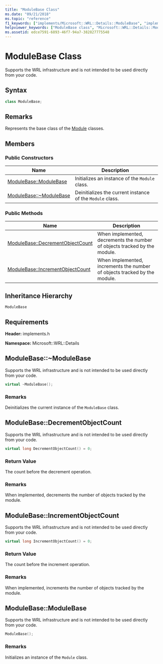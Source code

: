 ```yaml
---
title: "ModuleBase Class"
ms.date: "09/21/2018"
ms.topic: "reference"
f1_keywords: ["implements/Microsoft::WRL::Details::ModuleBase", "implements/Microsoft::WRL::Details::ModuleBase::DecrementObjectCount", "implements/Microsoft::WRL::Details::ModuleBase::IncrementObjectCount", "implements/Microsoft::WRL::Details::ModuleBase::ModuleBase", "implements/Microsoft::WRL::Details::ModuleBase::~ModuleBase"]
helpviewer_keywords: ["ModuleBase class", "Microsoft::WRL::Details::ModuleBase::DecrementObjectCount method", "Microsoft::WRL::Details::ModuleBase::IncrementObjectCount method", "Microsoft::WRL::Details::ModuleBase::ModuleBase, constructor", "Microsoft::WRL::Details::ModuleBase::~ModuleBase, destructor"]
ms.assetid: edce7591-6893-46f7-94a7-382827775548
---
```

# ModuleBase Class

Supports the WRL infrastructure and is not intended to be used directly from your code.

## Syntax

```cpp
class ModuleBase;
```

## Remarks

Represents the base class of the [Module](module-class.md) classes.

## Members

### Public Constructors

Name                                         | Description
-------------------------------------------- | ---------------------------------------------------------
[ModuleBase::ModuleBase](#modulebase)        | Initializes an instance of the `Module` class.
[ModuleBase::~ModuleBase](#tilde-modulebase) | Deinitializes the current instance of the `Module` class.

### Public Methods

Name                                                      | Description
--------------------------------------------------------- | -------------------------------------------------------------------------
[ModuleBase::DecrementObjectCount](#decrementobjectcount) | When implemented, decrements the number of objects tracked by the module.
[ModuleBase::IncrementObjectCount](#incrementobjectcount) | When implemented, increments the number of objects tracked by the module.

## Inheritance Hierarchy

`ModuleBase`

## Requirements

**Header:** implements.h

**Namespace:** Microsoft::WRL::Details

## <a name="tilde-modulebase"></a> ModuleBase::~ModuleBase

Supports the WRL infrastructure and is not intended to be used directly from your code.

```cpp
virtual ~ModuleBase();
```

### Remarks

Deinitializes the current instance of the `ModuleBase` class.

## <a name="decrementobjectcount"></a> ModuleBase::DecrementObjectCount

Supports the WRL infrastructure and is not intended to be used directly from your code.

```cpp
virtual long DecrementObjectCount() = 0;
```

### Return Value

The count before the decrement operation.

### Remarks

When implemented, decrements the number of objects tracked by the module.

## <a name="incrementobjectcount"></a> ModuleBase::IncrementObjectCount

Supports the WRL infrastructure and is not intended to be used directly from your code.

```cpp
virtual long IncrementObjectCount() = 0;
```

### Return Value

The count before the increment operation.

### Remarks

When implemented, increments the number of objects tracked by the module.

## <a name="modulebase"></a> ModuleBase::ModuleBase

Supports the WRL infrastructure and is not intended to be used directly from your code.

```cpp
ModuleBase();
```

### Remarks

Initializes an instance of the `Module` class.
